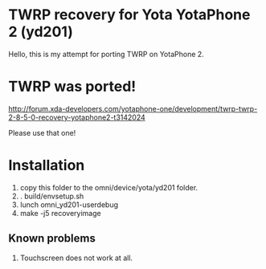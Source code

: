 # TWRP recovery for Yota YotaPhone 2 (yd201)

Hello, this is my attempt for porting TWRP on YotaPhone 2.

# TWRP was ported!

http://forum.xda-developers.com/yotaphone-one/development/twrp-twrp-2-8-5-0-recovery-yotaphone2-t3142024

Please use that one!

# Installation

1.  copy this folder to the omni/device/yota/yd201 folder.
2.  . build/envsetup.sh
3.  lunch omni_yd201-userdebug
4.  make -j5 recoveryimage

## Known problems

1.  Touchscreen does not work at all.
